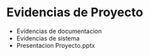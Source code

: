 # Evidencias de Proyecto
- Evidencias de documentacion
- Evidencias de sistema
- Presentacion Proyecto.pptx